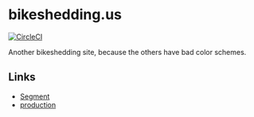 # bikeshedding.us

[![CircleCI](https://circleci.com/gh/stephenmathieson/bikeshedding.us.svg?style=svg&circle-token=e4d8fa84f304deb6ea14121e05fbc3995f9ceeb3)](https://circleci.com/gh/stephenmathieson/bikeshedding.us)

Another bikeshedding site, because the others have bad color schemes.

## Links

- [Segment](https://segment.com/bikeshedding-us/sources/javascript/overview)
- [production](https://bikeshedding.us/)
